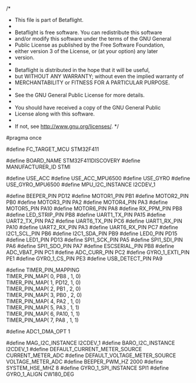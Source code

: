 /*
 * This file is part of Betaflight.
 *
 * Betaflight is free software. You can redistribute this software
 * and/or modify this software under the terms of the GNU General
 * Public License as published by the Free Software Foundation,
 * either version 3 of the License, or (at your option) any later
 * version.
 *
 * Betaflight is distributed in the hope that it will be useful,
 * but WITHOUT ANY WARRANTY; without even the implied warranty of
 * MERCHANTABILITY or FITNESS FOR A PARTICULAR PURPOSE.
 *
 * See the GNU General Public License for more details.
 *
 * You should have received a copy of the GNU General Public
 * License along with this software.
 *
 * If not, see <http://www.gnu.org/licenses/>.
 */

#pragma once

#define FC_TARGET_MCU     STM32F411

#define BOARD_NAME        STM32F411DISCOVERY
#define MANUFACTURER_ID   STMI

#define USE_ACC
#define USE_ACC_MPU6500
#define USE_GYRO
#define USE_GYRO_MPU6500
#define MPU_I2C_INSTANCE I2CDEV_1

#define BEEPER_PIN           PD12
#define MOTOR1_PIN           PB1
#define MOTOR2_PIN           PB0
#define MOTOR3_PIN           PA2
#define MOTOR4_PIN           PA3
#define MOTOR5_PIN           PA10
#define MOTOR6_PIN           PA8
#define RX_PPM_PIN           PB8
#define LED_STRIP_PIN        PB8
#define UART1_TX_PIN         PA15
#define UART2_TX_PIN         PA2
#define UART6_TX_PIN         PC6
#define UART1_RX_PIN         PA10
#define UART2_RX_PIN         PA3
#define UART6_RX_PIN         PC7
#define I2C1_SCL_PIN         PB6
#define I2C1_SDA_PIN         PB9
#define LED0_PIN             PD15
#define LED1_PIN             PD13
#define SPI1_SCK_PIN         PA5
#define SPI1_SDI_PIN         PA6
#define SPI1_SDO_PIN         PA7
#define ESCSERIAL_PIN        PB8
#define ADC_VBAT_PIN         PC1
#define ADC_CURR_PIN         PC2
#define GYRO_1_EXTI_PIN      PE1
#define GYRO_1_CS_PIN        PE3
#define USB_DETECT_PIN       PA9

#define TIMER_PIN_MAPPING \
    TIMER_PIN_MAP( 0, PB8 , 1,  0) \
    TIMER_PIN_MAP( 1, PD12, 1,  0) \
    TIMER_PIN_MAP( 2, PB1 , 2,  0) \
    TIMER_PIN_MAP( 3, PB0 , 2,  0) \
    TIMER_PIN_MAP( 4, PA2 , 1,  0) \
    TIMER_PIN_MAP( 5, PA3 , 1,  1) \
    TIMER_PIN_MAP( 6, PA10, 1,  1) \
    TIMER_PIN_MAP( 7, PA8 , 1,  1)


#define ADC1_DMA_OPT        1

#define MAG_I2C_INSTANCE I2CDEV_1
#define BARO_I2C_INSTANCE I2CDEV_1
#define DEFAULT_CURRENT_METER_SOURCE CURRENT_METER_ADC
#define DEFAULT_VOLTAGE_METER_SOURCE VOLTAGE_METER_ADC
#define BEEPER_PWM_HZ 2000
#define SYSTEM_HSE_MHZ 8
#define GYRO_1_SPI_INSTANCE SPI1
#define GYRO_1_ALIGN CW180_DEG